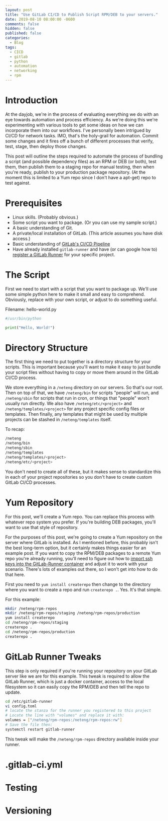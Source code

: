 ```yaml
---
layout: post
title: "Use GitLab CI/CD to Publish Script RPM/DEB to your servers."
date: 2019-08-10 08:00:00 -0600
comments: false
hidden: false
published: false
categories:
  - Blog
tags:
  - CICD
  - gitlab
  - python
  - automation
  - networking
  - rpm
---
```


Introduction
============

At the dayjob, we're in the process of evaluating everything we do with an eye towards automation and process efficiency. 
As we're doing this we're experimenting with various tools to get some ideas on how we can incorporate them into our workflows.
I've personally been intrigued by CI/CD for network tasks. IMO, that's the holy-grail for automation. 
Commit some changes and it fires off a bunch of different processes that verify, test, stage, then deploy those changes.

This post will outline the steps required to automate the process of bundling a script (and possible dependency files) 
as an RPM or DEB (or both), test them, then publish them to a staging repo for manual testing, then when you're ready,
publish to your production package repository. (At the moment this is limited to a Yum repo since I don't have a apt-get)
repo to test against.

Prerequisites
============

* Linux skills. (Probably obvious.)
* Some script you want to package. (Or you can use my sample script.)
* A basic understanding of Git.
* A private/local installation of GitLab. (This article assumes you have disk access.)
* Basic understanding of [GitLab's CI/CD Pipeline](https://docs.gitlab.com/ee/ci/)
* Have already installed `gitlab-runner` and have (or can google how to) [register a GitLab Runner](https://docs.gitlab.com/runner/) for your specific project.

The Script
===============

First we need to start with a script that you want to package up. We'll use some simple python here to make it small and
easy to comprehend. Obviously, replace with your own script, or adjust to do something useful.

Filename: hello-world.py
```python
#/usr/bin/python

print("Hello, World!")
```

Directory Structure
==============
The first thing we need to put together is a directory structure for your scripts.
This is important because you'll want to make it easy to just bundle your script files
without having to copy or move them around in the GitLab CI/CD process.

We store everything in a `/neteng` directory on our servers. So that's our root. Then on
top of that, we have `/neteng/bin` for scripts "people" will run, and `/neteng/sbin` for 
scripts that run in cron, or things that "people" won't usually run directly. We also have
`/neteng/etc/<project>` and `/neteng/templates/<project>` for any project specific config 
files or templates. Then finally, any templates that might be used by multiple projects
can be stashed in `/neteng/templates` itself.

To recap:
```bash
/neteng
/neteng/bin
/neteng/sbin
/neteng/templates
/neteng/templates/<project>
/neteng/etc/<project>
```
You don't need to create all of these, but it makes sense to standardize this in each of your 
project repositories so you don't have to create custom GitLab CI/CD processes. 


Yum Repository
===============
For this post, we'll create a Yum repo. You can replace this process with whatever repo
system you prefer. If you're building DEB packages, you'll want to use that style of repository.

For the purposes of this post, we're going to create a Yum repository on the server where GitLab is 
installed. As I mentioned before, this probably isn't the best long-term option, but it certainly
makes things easier for an example post. If you want to copy the RPM/DEB packages to a remote Yum repo
you're already running, you'll need to figure out how to [import ssh keys into the GitLab-Runner container](https://docs.gitlab.com/ee/ci/ssh_keys/)
and adjust it to work with your scenario. There's lots of examples out there, so I won't get into how
to do that here. 

First you need to `yum install createrepo` then change to the directory where you want to create a repo
and run `createrepo .`. Yes. It's that simple.

For this example:
```bash
mkdir /neteng/rpm-repos
mkdir /neteng/rpm-repos/staging /neteng/rpm-repos/production
yum install createrepo
cd /neteng/rpm-repos/staging
createrepo .
cd /neteng/rpm-repos/production
createrepo .
```


GitLab Runner Tweaks
=============
This step is only required if you're running your repository on your GitLab server like we are for this example.
This tweak is required to allow the GitLab Runner, which is just a docker container, access to the local filesystem
so it can easily copy the RPM/DEB and then tell the repo to update.

```bash
cd /etc/gitlab-runner
vi config.toml
# locate the stanza for the runner you registered to this project
# Locate the line with "volumes" and replace it with:
volumes = ["/neteng/rpm-repos:/neteng/rpm-repos:rw"]
# Save the file then:
systemctl restart gitlab-runner
```

This tweak will make the `/neteng/rpm-repos` directory available inside your runner.



.gitlab-ci.yml
===============



Testing
========================



Versioning
=======


